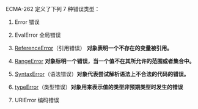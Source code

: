 ECMA-262 定义了下列 7 种错误类型：

1. Error 错误
2. EvalError 全局错误
3. [ReferenceError](https://developer.mozilla.org/zh-CN/docs/Web/JavaScript/Reference/Global_Objects/ReferenceError)（引用错误） **对象表明一个不存在的变量被引用。**
4. [RangeError](https://developer.mozilla.org/zh-CN/docs/Web/JavaScript/Reference/Global_Objects/RangeError) **对象标明一个错误，当一个值不在其所允许的范围或者集合中。**
5. [SyntaxError](https://developer.mozilla.org/zh-CN/docs/Web/JavaScript/Reference/Global_Objects/SyntaxError)（语法错误）**对象代表尝试解析语法上不合法的代码的错误。**
6. [typeError](https://developer.mozilla.org/zh-CN/docs/Web/JavaScript/Reference/Global_Objects/TypeError)（类型错误）**对象用来表示值的类型非预期类型时发生的错误**

7. URIError  编码错误
